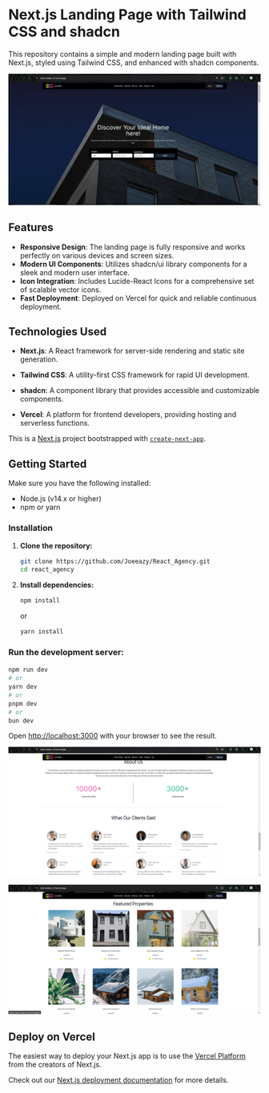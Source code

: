 # Next.js Landing Page with Tailwind CSS and shadcn

This repository contains a simple and modern landing page built with Next.js, styled using Tailwind CSS, and enhanced with shadcn components.

![readme_img](/public/readme3.png)

## Features

- **Responsive Design**: The landing page is fully responsive and works perfectly on various devices and screen sizes.
- **Modern UI Components**: Utilizes shadcn/ui library components for a sleek and modern user interface.
- **Icon Integration**: Includes Lucide-React Icons for a comprehensive set of scalable vector icons.
- **Fast Deployment**: Deployed on Vercel for quick and reliable continuous deployment.

## Technologies Used

- **Next.js**: A React framework for server-side rendering and static site generation.

- **Tailwind CSS**: A utility-first CSS framework for rapid UI development.

- **shadcn**: A component library that provides accessible and customizable components.

- **Vercel**: A platform for frontend developers, providing hosting and serverless functions.

This is a [Next.js](https://nextjs.org/) project bootstrapped with [`create-next-app`](https://github.com/vercel/next.js/tree/canary/packages/create-next-app).

## Getting Started

Make sure you have the following installed:

- Node.js (v14.x or higher)
- npm or yarn

### Installation

1. **Clone the repository:**

   ```bash
   git clone https://github.com/Joeeazy/React_Agency.git
   cd react_agency
   ```

2. **Install dependencies:**
   ```bash
   npm install
   ```
   or
   ```bash
   yarn install
   ```

### Run the development server:

```bash
npm run dev
# or
yarn dev
# or
pnpm dev
# or
bun dev
```

Open [http://localhost:3000](http://localhost:3000) with your browser to see the result.

![readme_img](/public/readme1.png)

![readme_img](/public/readme2.png)

## Deploy on Vercel

The easiest way to deploy your Next.js app is to use the [Vercel Platform](https://vercel.com/new?utm_medium=default-template&filter=next.js&utm_source=create-next-app&utm_campaign=create-next-app-readme) from the creators of Next.js.

Check out our [Next.js deployment documentation](https://nextjs.org/docs/deployment) for more details.
